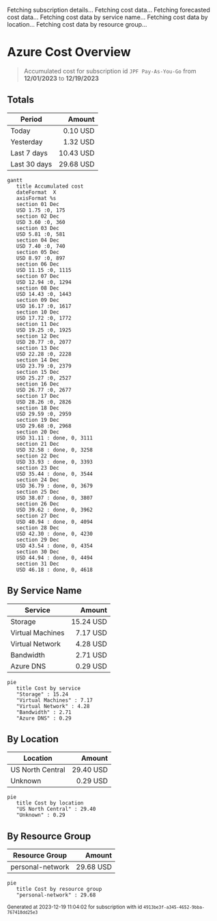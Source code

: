 Fetching subscription details...
Fetching cost data...
Fetching forecasted cost data...
Fetching cost data by service name...
Fetching cost data by location...
Fetching cost data by resource group...
# Azure Cost Overview

> Accumulated cost for subscription id `JPF Pay-As-You-Go` from **12/01/2023** to **12/19/2023**

## Totals

|Period|Amount|
|---|---:|
|Today|0.10 USD|
|Yesterday|1.32 USD|
|Last 7 days|10.43 USD|
|Last 30 days|29.68 USD|

```mermaid
gantt
   title Accumulated cost
   dateFormat  X
   axisFormat %s
   section 01 Dec
   USD 1.75 :0, 175
   section 02 Dec
   USD 3.60 :0, 360
   section 03 Dec
   USD 5.81 :0, 581
   section 04 Dec
   USD 7.40 :0, 740
   section 05 Dec
   USD 8.97 :0, 897
   section 06 Dec
   USD 11.15 :0, 1115
   section 07 Dec
   USD 12.94 :0, 1294
   section 08 Dec
   USD 14.43 :0, 1443
   section 09 Dec
   USD 16.17 :0, 1617
   section 10 Dec
   USD 17.72 :0, 1772
   section 11 Dec
   USD 19.25 :0, 1925
   section 12 Dec
   USD 20.77 :0, 2077
   section 13 Dec
   USD 22.28 :0, 2228
   section 14 Dec
   USD 23.79 :0, 2379
   section 15 Dec
   USD 25.27 :0, 2527
   section 16 Dec
   USD 26.77 :0, 2677
   section 17 Dec
   USD 28.26 :0, 2826
   section 18 Dec
   USD 29.59 :0, 2959
   section 19 Dec
   USD 29.68 :0, 2968
   section 20 Dec
   USD 31.11 : done, 0, 3111
   section 21 Dec
   USD 32.58 : done, 0, 3258
   section 22 Dec
   USD 33.93 : done, 0, 3393
   section 23 Dec
   USD 35.44 : done, 0, 3544
   section 24 Dec
   USD 36.79 : done, 0, 3679
   section 25 Dec
   USD 38.07 : done, 0, 3807
   section 26 Dec
   USD 39.62 : done, 0, 3962
   section 27 Dec
   USD 40.94 : done, 0, 4094
   section 28 Dec
   USD 42.30 : done, 0, 4230
   section 29 Dec
   USD 43.54 : done, 0, 4354
   section 30 Dec
   USD 44.94 : done, 0, 4494
   section 31 Dec
   USD 46.18 : done, 0, 4618
```

## By Service Name

|Service|Amount|
|---|---:|
|Storage|15.24 USD|
|Virtual Machines|7.17 USD|
|Virtual Network|4.28 USD|
|Bandwidth|2.71 USD|
|Azure DNS|0.29 USD|

```mermaid
pie
   title Cost by service
   "Storage" : 15.24
   "Virtual Machines" : 7.17
   "Virtual Network" : 4.28
   "Bandwidth" : 2.71
   "Azure DNS" : 0.29
```

## By Location

|Location|Amount|
|---|---:|
|US North Central|29.40 USD|
|Unknown|0.29 USD|

```mermaid
pie
   title Cost by location
   "US North Central" : 29.40
   "Unknown" : 0.29
```

## By Resource Group

|Resource Group|Amount|
|---|---:|
|personal-network|29.68 USD|

```mermaid
pie
   title Cost by resource group
   "personal-network" : 29.68
```

<sup>Generated at 2023-12-19 11:04:02 for subscription with id `4913be3f-a345-4652-9bba-767418dd25e3`</sup>
